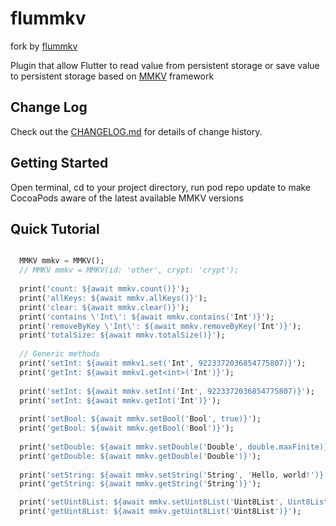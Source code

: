 # flummkv
fork by [flummkv](https://github.com/sososdk/flummkv.git)

Plugin that allow Flutter to read value from persistent storage or save value to persistent storage based on [MMKV](https://github.com/Tencent/MMKV) framework



## Change Log
Check out the [CHANGELOG.md](./CHANGELOG.md) for details of change history.



## Getting Started

Open terminal, cd to your project directory, run pod repo update to make CocoaPods aware of the latest available MMKV versions



## Quick Tutorial

```dart

  MMKV mmkv = MMKV();
  // MMKV mmkv = MMKV(id: 'other', crypt: 'crypt');
  
  print('count: ${await mmkv.count()}');
  print('allKeys: ${await mmkv.allKeys()}');
  print('clear: ${await mmkv.clear()}');
  print('contains \'Int\': ${await mmkv.contains('Int')}');
  print('removeByKey \'Int\': ${await mmkv.removeByKey('Int')}');
  print('totalSize: ${await mmkv.totalSize()}');
  
  // Generic methods
  print('setInt: ${await mmkv1.set('Int', 9223372036854775807)}');
  print('getInt: ${await mmkv1.get<int>('Int')}');
  
  print('setInt: ${await mmkv.setInt('Int', 9223372036854775807)}');
  print('setInt: ${await mmkv.getInt('Int')}');
  
  print('setBool: ${await mmkv.setBool('Bool', true)}');
  print('getBool: ${await mmkv.getBool('Bool')}');
  
  print('setDouble: ${await mmkv.setDouble('Double', double.maxFinite)}');
  print('getDouble: ${await mmkv.getDouble('Double')}');
  
  print('setString: ${await mmkv.setString('String', 'Hello, world!')}');
  print('getString: ${await mmkv.getString('String')}');

  print('setUint8List: ${await mmkv.setUint8List('Uint8List', Uint8List.fromList([1, 2, 3],),)}');
  print('getUint8List: ${await mmkv.getUint8List('Uint8List')}');
  
```
